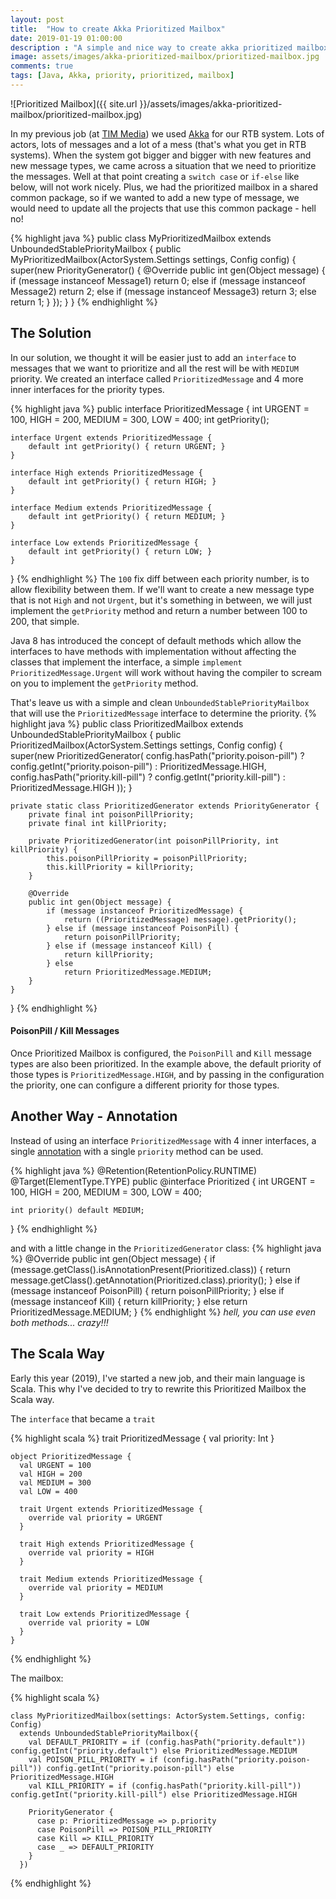 ```yaml
---
layout: post
title:  "How to create Akka Prioritized Mailbox"
date: 2019-01-19 01:00:00
description : "A simple and nice way to create akka prioritized mailbox"
image: assets/images/akka-prioritized-mailbox/prioritized-mailbox.jpg
comments: true
tags: [Java, Akka, priority, prioritized, mailbox]
---
```

![Prioritized Mailbox]({{ site.url }}/assets/images/akka-prioritized-mailbox/prioritized-mailbox.jpg)

In my previous job (at [TIM Media][tim-site]) we used [Akka][akka] for our RTB system. Lots of actors, lots of messages and a lot of a mess (that's what you get in RTB systems).
When the system got bigger and bigger with new features and new message types, we came across a situation that we need to prioritize the messages.
Well at that point creating a `switch case` or `if-else` like below, will not work nicely. Plus, we had the prioritized mailbox in a shared common package, so if we wanted to add a new type of message, we would need to update all the projects that use this common package - hell no!

{% highlight java %}
public class MyPrioritizedMailbox extends UnboundedStablePriorityMailbox {
  public MyPrioritizedMailbox(ActorSystem.Settings settings, Config config) {
    super(new PriorityGenerator() {
      @Override
      public int gen(Object message) {
        if (message instanceof Message1)
          return 0;
        else if (message instanceof Message2)
          return 2;
        else if (message instanceof Message3)
          return 3;
        else
          return 1;
      }
    });
  }
}
{% endhighlight %}

## The Solution

In our solution, we thought it will be easier just to add an `interface` to messages that we want to prioritize and all the rest will be with `MEDIUM` priority.
We created an interface called `PrioritizedMessage` and 4 more inner interfaces for the priority types.

{% highlight java %}
public interface PrioritizedMessage {
    int URGENT = 100, HIGH = 200, MEDIUM = 300, LOW = 400;
    int getPriority();

    interface Urgent extends PrioritizedMessage {
        default int getPriority() { return URGENT; }
    }

    interface High extends PrioritizedMessage {
        default int getPriority() { return HIGH; }
    }

    interface Medium extends PrioritizedMessage {
        default int getPriority() { return MEDIUM; }
    }

    interface Low extends PrioritizedMessage {
        default int getPriority() { return LOW; }
    }
}
{% endhighlight %}
The `100` fix diff between each priority number, is to allow flexibility between them. If we'll want to create a new message type that is not `High` and not `Urgent`, but it's something in between,
we will just implement the `getPriority` method and return a number between 100 to 200, that simple.

Java 8 has introduced the concept of default methods which allow the interfaces to have methods with implementation without affecting the classes that implement the interface,
a simple `implement PrioritizedMessage.Urgent` will work without having the compiler to scream on you to implement the `getPriority` method.

That's leave us with a simple and clean `UnboundedStablePriorityMailbox` that will use the `PrioritizedMessage` interface to determine the priority.
{% highlight java %}
public class PrioritizedMailbox extends UnboundedStablePriorityMailbox {
    public PrioritizedMailbox(ActorSystem.Settings settings, Config config) {
        super(new PrioritizedGenerator(
                config.hasPath("priority.poison-pill") ? config.getInt("priority.poison-pill") : PrioritizedMessage.HIGH,
                config.hasPath("priority.kill-pill") ? config.getInt("priority.kill-pill") : PrioritizedMessage.HIGH
        ));
    }

    private static class PrioritizedGenerator extends PriorityGenerator {
        private final int poisonPillPriority;
        private final int killPriority;

        private PrioritizedGenerator(int poisonPillPriority, int killPriority) {
            this.poisonPillPriority = poisonPillPriority;
            this.killPriority = killPriority;
        }

        @Override
        public int gen(Object message) {
            if (message instanceof PrioritizedMessage) {
                return ((PrioritizedMessage) message).getPriority();
            } else if (message instanceof PoisonPill) {
                return poisonPillPriority;
            } else if (message instanceof Kill) {
                return killPriority;
            } else
                return PrioritizedMessage.MEDIUM;
        }
    }
}
{% endhighlight %}

#### PoisonPill / Kill Messages

Once Prioritized Mailbox is configured, the `PoisonPill` and `Kill` message types are also been prioritized.
In the example above, the default priority of those types is `PrioritizedMessage.HIGH`, and by passing in the configuration the priority, one can configure a different priority for those types.

## Another Way - Annotation
Instead of using an interface `PrioritizedMessage` with 4 inner interfaces, a single [annotation][java-annotation] with a single `priority` method can be used.

{% highlight java %}
@Retention(RetentionPolicy.RUNTIME)
@Target(ElementType.TYPE)
public @interface Prioritized {
    int URGENT = 100, HIGH = 200, MEDIUM = 300, LOW = 400;

    int priority() default MEDIUM;
}
{% endhighlight %}

and with a little change in the `PrioritizedGenerator` class:
{% highlight java %}
@Override
public int gen(Object message) {
    if (message.getClass().isAnnotationPresent(Prioritized.class)) {
        return message.getClass().getAnnotation(Prioritized.class).priority();
    } else if (message instanceof PoisonPill) {
        return poisonPillPriority;
    } else if (message instanceof Kill) {
        return killPriority;
    } else
        return PrioritizedMessage.MEDIUM;
}
{% endhighlight %}
_hell, you can use even both methods... crazy!!!_

## The Scala Way
Early this year (2019), I've started a new job, and their main language is Scala. This why I've decided to try to rewrite this Prioritized Mailbox the Scala way.

The `interface` that became a `trait`

{% highlight scala %}
    trait PrioritizedMessage {
      val priority: Int
    }
    
    object PrioritizedMessage {
      val URGENT = 100
      val HIGH = 200
      val MEDIUM = 300
      val LOW = 400
    
      trait Urgent extends PrioritizedMessage {
        override val priority = URGENT
      }
    
      trait High extends PrioritizedMessage {
        override val priority = HIGH
      }
    
      trait Medium extends PrioritizedMessage {
        override val priority = MEDIUM
      }
    
      trait Low extends PrioritizedMessage {
        override val priority = LOW
      }
    }
{% endhighlight %}

The mailbox:

{% highlight scala %}  

    class MyPrioritizedMailbox(settings: ActorSystem.Settings, config: Config)
      extends UnboundedStablePriorityMailbox({
        val DEFAULT_PRIORITY = if (config.hasPath("priority.default")) config.getInt("priority.default") else PrioritizedMessage.MEDIUM
        val POISON_PILL_PRIORITY = if (config.hasPath("priority.poison-pill")) config.getInt("priority.poison-pill") else PrioritizedMessage.HIGH
        val KILL_PRIORITY = if (config.hasPath("priority.kill-pill")) config.getInt("priority.kill-pill") else PrioritizedMessage.HIGH
    
        PriorityGenerator {
          case p: PrioritizedMessage => p.priority
          case PoisonPill => POISON_PILL_PRIORITY
          case Kill => KILL_PRIORITY
          case _ => DEFAULT_PRIORITY
        }
      })
  
{% endhighlight %}



[tim-site]: http://thetimmedia.com
[akka]: https://akka.io
[java-annotation]: https://en.wikipedia.org/wiki/Java_annotation